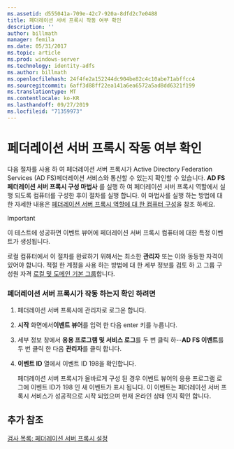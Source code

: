 ```yaml
---
ms.assetid: d555041a-709e-42c7-920a-8dfd2c7e0488
title: 페더레이션 서버 프록시 작동 여부 확인
description: ''
author: billmath
manager: femila
ms.date: 05/31/2017
ms.topic: article
ms.prod: windows-server
ms.technology: identity-adfs
ms.author: billmath
ms.openlocfilehash: 24f4fe2a152244dc904be82c4c10abe71abffcc4
ms.sourcegitcommit: 6aff3d88ff22ea141a6ea6572a5ad8dd6321f199
ms.translationtype: MT
ms.contentlocale: ko-KR
ms.lasthandoff: 09/27/2019
ms.locfileid: "71359973"
---
```

# <a name="verify-that-a-federation-server-proxy-is-operational"></a>페더레이션 서버 프록시 작동 여부 확인


다음 절차를 사용 하 여 페더레이션 서버 프록시가 Active Directory Federation Services \(AD FS\)페더레이션 서비스와 통신할 수 있는지 확인할 수 있습니다. **AD FS 페더레이션 서버 프록시 구성 마법사** 를 실행 하 여 페더레이션 서버 프록시 역할에서 실행 되도록 컴퓨터를 구성한 후이 절차를 실행 합니다. 이 마법사를 실행 하는 방법에 대 한 자세한 내용은 [페더레이션 서버 프록시 역할에 대 한 컴퓨터 구성](Configure-a-Computer-for-the-Federation-Server-Proxy-Role.md)을 참조 하세요.  
  
> [!IMPORTANT]  
> 이 테스트에 성공하면 이벤트 뷰어에 페더레이션 서버 프록시 컴퓨터에 대한 특정 이벤트가 생성됩니다.  
  
로컬 컴퓨터에서 이 절차를 완료하기 위해서는 최소한 **관리자** 또는 이와 동등한 자격이 있어야 합니다.  적절 한 계정을 사용 하는 방법에 대 한 세부 정보를 검토 하 고 그룹 구성원 자격 [로컬 및 도메인 기본 그룹](https://go.microsoft.com/fwlink/?LinkId=83477)합니다.   
  
### <a name="to-verify-that-a-federation-server-proxy-is-operational"></a>페더레이션 서버 프록시가 작동 하는지 확인 하려면  
  
1.  페더레이션 서버 프록시에 관리자로 로그온 합니다.  
  
2.  **시작** 화면에서**이벤트 뷰어**를 입력 한 다음 enter 키를 누릅니다.  
  
3.  세부 정보 창에서 **응용 프로그램 및 서비스 로그**를 두 번 클릭 하\-\-**AD FS 이벤트**를 두 번 클릭 한 다음 **관리자**를 클릭 합니다.  
  
4.  **이벤트 ID** 열에서 이벤트 ID 198을 확인합니다.  
  
    페더레이션 서버 프록시가 올바르게 구성 된 경우 이벤트 뷰어의 응용 프로그램 로그에 이벤트 ID가 198 인 새 이벤트가 표시 됩니다. 이 이벤트는 페더레이션 서버 프록시 서비스가 성공적으로 시작 되었으며 현재 온라인 상태 인지 확인 합니다.  
  
## <a name="additional-references"></a>추가 참조  
[검사 목록: 페더레이션 서버 프록시 설정](Checklist--Setting-Up-a-Federation-Server-Proxy.md)  
  

